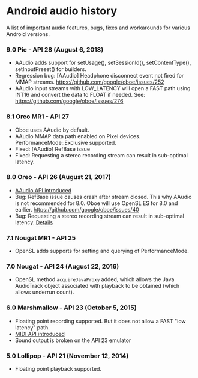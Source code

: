 Android audio history
===

A list of important audio features, bugs, fixes and workarounds for various Android versions. 

### 9.0 Pie - API 28 (August 6, 2018)
- AAudio adds support for setUsage(), setSessionId(), setContentType(), setInputPreset() for builders.
- Regression bug: [AAudio] Headphone disconnect event not fired for MMAP streams. https://github.com/google/oboe/issues/252
- AAudio input streams with LOW_LATENCY will open a FAST path using INT16 and convert the data to FLOAT if needed. See: https://github.com/google/oboe/issues/276

### 8.1 Oreo MR1 - API 27 
- Oboe uses AAudio by default.
- AAudio MMAP data path enabled on Pixel devices. PerformanceMode::Exclusive supported.
- Fixed: [AAudio] RefBase issue
- Fixed: Requesting a stereo recording stream can result in sub-optimal latency. 

### 8.0 Oreo - API 26 (August 21, 2017)
- [AAudio API introduced](https://developer.android.com/ndk/guides/audio/aaudio/aaudio)
- Bug: RefBase issue causes crash after stream closed. This why AAudio is not recommended for 8.0. Oboe will use OpenSL ES for 8.0 and earlier.
  https://github.com/google/oboe/issues/40
- Bug: Requesting a stereo recording stream can result in sub-optimal latency. [Details](https://issuetracker.google.com/issues/68666622)

### 7.1 Nougat MR1 - API 25
- OpenSL adds supports for setting and querying of PerformanceMode.

### 7.0 Nougat - API 24 (August 22, 2016)
- OpenSL method `acquireJavaProxy` added, which allows the Java AudioTrack object associated with playback to be obtained (which allows underrun count).

### 6.0 Marshmallow - API 23 (October 5, 2015)
- Floating point recording supported. But it does not allow a FAST "low latency" path.
- [MIDI API introduced](https://developer.android.com/reference/android/media/midi/package-summary)
- Sound output is broken on the API 23 emulator

### 5.0 Lollipop - API 21 (November 12, 2014)
- Floating point playback supported.





